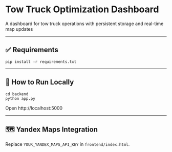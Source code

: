 # Tow Truck Optimization Dashboard

A dashboard for tow truck operations with persistent storage and real-time map updates

---

## ✅ Requirements

```
pip install -r requirements.txt
```

---

## 🚀 How to Run Locally

```
cd backend
python app.py
```

Open http://localhost:5000

---

## 🗺️ Yandex Maps Integration

Replace `YOUR_YANDEX_MAPS_API_KEY` in `frontend/index.html`.